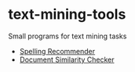 # text-mining-tools
Small programs for text mining tasks

- [Spelling Recommender](https://github.com/vanessaaleung/text-mining-tools/tree/main/spelling-recommender)
- [Document Similarity Checker](https://github.com/vanessaaleung/text-mining-tools/tree/main/doc-similarity)
